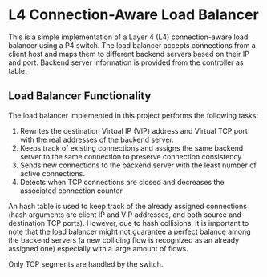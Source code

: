 # L4 Connection-Aware Load Balancer
This is a simple implementation of a Layer 4 (L4) connection-aware load balancer using a P4 switch. The load balancer accepts connections from a client host and maps them to different backend servers based on their IP and port. Backend server information is provided from the controller as table.

## Load Balancer Functionality
The load balancer implemented in this project performs the following tasks:
1. Rewrites the destination Virtual IP (VIP) address and Virtual TCP port with the real addresses of the backend server.
2. Keeps track of existing connections and assigns the same backend server to the same connection to preserve connection consistency.
3. Sends new connections to the backend server with the least number of active connections.
4. Detects when TCP connections are closed and decreases the associated connection counter.

An hash table is used to keep track of the already assigned connections (hash arguments are client IP and VIP addresses, and both source and destination TCP ports). However, due to hash collisions, it is important to note that the load balancer might not guarantee a perfect balance among the backend servers (a new colliding flow is recognized as an already assigned one) especially with a large amount of flows.

Only TCP segments are handled by the switch.
